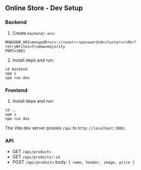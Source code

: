 ## Online Store - Dev Setup

### Backend
1) Create `backend/.env`:
```
MONGODB_URI=mongodb+srv://<user>:<password>@<cluster>/<db>?retryWrites=true&w=majority
PORT=3001
```
2) Install deps and run:
```
cd backend
npm i
npm run dev
```

### Frontend
1) Install deps and run:
```
cd ..
npm i
npm run dev
```
The Vite dev server proxies `/api` to `http://localhost:3001`.

### API
- GET `/api/products`
- GET `/api/products/:id`
- POST `/api/products` body: `{ name, header, image, price }`
